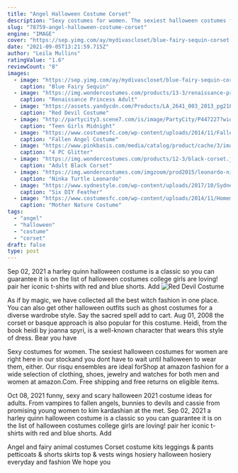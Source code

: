 ```yaml
---
title: "Angel Halloween Costume Corset"
description: "Sexy costumes for women. The sexiest halloween costumes for women are right here in our stockand you dont have to wait until halloween to wear them, either. Our risqu ensembles are ideal for"
slug: "78759-angel-halloween-costume-corset"
engine: "IMAGE"
cover: "https://sep.yimg.com/ay/mydivascloset/blue-fairy-sequin-corset-costume-10.jpg"
date: "2021-09-05T13:21:59.715Z"
author: "Leila Mullins"
ratingValue: "1.6"
reviewCount: "8"
images:
  - image: "https://sep.yimg.com/ay/mydivascloset/blue-fairy-sequin-corset-costume-10.jpg"
    caption: "Blue Fairy Sequin"
  - image: "https://img.wondercostumes.com/products/13-3/renaissance-princess-women-costume.jpg"
    caption: "Renaissance Princess Adult"
  - image: "https://assets.yandycdn.com/Products/LA_2641_003_2013_pg218_02_C2013.jpg"
    caption: "Red Devil Costume"
  - image: "http://partycity3.scene7.com/is/image/PartyCity/P447227?wid=400"
    caption: "Teen Girls Midnight"
  - image: "https://www.costumesfc.com/wp-content/uploads/2014/11/Fallen-Angel-Wings-Costume.jpg"
    caption: "Fallen Angel Costume"
  - image: "https://www.pinkbasis.com/media/catalog/product/cache/3/image/1800x/040ec09b1e35df139433887a97daa66f/c/o/9f/costume-sexy-fff2-daisy-1902glitterangelcostume-1.jpg"
    caption: "4 PC Glitter"
  - image: "https://img.wondercostumes.com/products/12-3/black-corset.jpg"
    caption: "Adult Black Corset"
  - image: "https://img.wondercostumes.com/imgzoom/prod2015/leonardo-ninja-turtle-corset.jpg"
    caption: "Ninka Turtle Leonardo"
  - image: "https://www.sydnestyle.com/wp-content/uploads/2017/10/Sydne-Style-shares-diy-halloween-costume-ideas-as-big-bird.jpg"
    caption: "Six DIY Feather"
  - image: "https://www.costumesfc.com/wp-content/uploads/2014/11/Homemade-Mother-Nature-Costume.jpg"
    caption: "Mother Nature Costume"
tags:
  - "angel"
  - "halloween"
  - "costume"
  - "corset"
draft: false
type: post
---
```


Sep 02, 2021 a harley quinn halloween costume is a classic so you can guarantee it is on the list of halloween costumes college girls are loving! pair her iconic t-shirts with red and blue shorts. Add
![Red Devil Costume](https://assets.yandycdn.com/Products/LA_2641_003_2013_pg218_02_C2013.jpg "Red Devil Costume")

As if by magic, we have collected all the best witch fashion in one place. You can also get other halloween outfits such as ghost costumes for a diverse wardrobe style. Say the sacred spell add to cart. Aug 01, 2008 the corset or basque approach is also popular for this costume. Heidi, from the book heidi by joanna spyri, is a well-known character that wears this style of dress. Bear  you have
<!--inArticleAds-->

<!--galleryOne-->

Sexy costumes for women. The sexiest halloween costumes for women are right here in our stockand you dont have to wait until halloween to wear them, either. Our risqu ensembles are ideal forShop at amazon fashion for a wide selection of clothing, shoes, jewelry and watches for both men and women at amazon.Com. Free shipping and free returns on eligible items.
<!--inArticleAds-->

<!--galleryTwo-->

Oct 08, 2021 funny, sexy and scary halloween 2021 costume ideas for adults. From vampires to fallen angels, bunnies to devils and cassie from promising young women to kim kardashian at the met. Sep 02, 2021 a harley quinn halloween costume is a classic so you can guarantee it is on the list of halloween costumes college girls are loving! pair her iconic t-shirts with red and blue shorts. Add
<!--galleryThree-->

Angel and fairy animal costumes  Corset costume kits leggings & pants petticoats & shorts skirts top & vests wings hosiery halloween hosiery everyday and fashion We hope you
